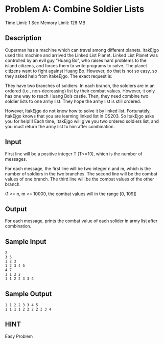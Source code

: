 # Problem A: Combine Soldier Lists

Time Limit: 1 Sec  Memory Limit: 128 MB

## Description

Cuperman has a machine which can travel among different planets. ItakEjgo used this machine and arrived the Linked List Planet. Linked List Planet was controlled by an evil guy “Huang Bo”, who raises hard problems to the island citizens, and forces them to write programs to solve. The planet citizens want to fight against Huang Bo. However, do that is not so easy, so they asked help from ItakeEjgo. The exact request is:

They have two branches of soldiers. In each branch, the soldiers are in an ordered (i.e., non-decreasing) list by their combat values. However, it only has one way to reach Huang Bo’s castle. Then, they need combine two soldier lists to one army list. They hope the army list is still ordered.

However, ItakEjgo do not know how to solve it by linked list. Fortunately, ItakEjgo knows that you are learning linked list in CS203. So ItakEjgo asks you for help!!! Each time, ItakEjgo will give you two ordered soldiers list, and you must return the army list to him after combination.

## Input

First line will be a positive integer T (T<=10), which is the number of messages.

For each message, the first line will be two integer n and m, which is the number of soldiers in the two branches. The second line will be the combat values of one branch. The third line will be the combat values of the other branch.

(1 <= n, m <= 10000, the combat values will in the range [0, 109])

## Output

For each message, prints the combat value of each solider in army list after combination.

## Sample Input

```
2
3 5
1 2 3
1 2 3 4 5
4 7
1 1 2 2
1 1 2 2 3 3 4
```

## Sample Output

```
1 1 2 2 3 3 4 5
1 1 1 1 2 2 2 2 3 3 4
```

## HINT

Easy Problem